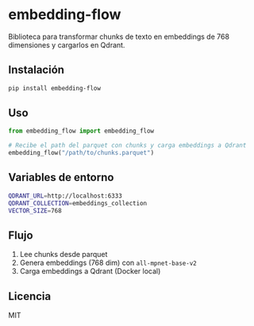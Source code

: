 # embedding-flow

Biblioteca para transformar chunks de texto en embeddings de 768 dimensiones y cargarlos en Qdrant.

## Instalación

```bash
pip install embedding-flow
```

## Uso

```python
from embedding_flow import embedding_flow

# Recibe el path del parquet con chunks y carga embeddings a Qdrant
embedding_flow("/path/to/chunks.parquet")
```

## Variables de entorno

```bash
QDRANT_URL=http://localhost:6333
QDRANT_COLLECTION=embeddings_collection
VECTOR_SIZE=768
```

## Flujo

1. Lee chunks desde parquet
2. Genera embeddings (768 dim) con `all-mpnet-base-v2`
3. Carga embeddings a Qdrant (Docker local)

## Licencia

MIT


